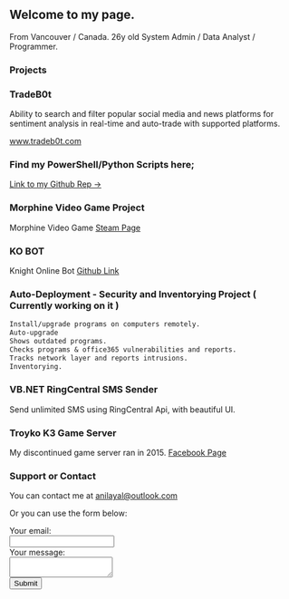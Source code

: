 ## Welcome to my page.

From Vancouver / Canada. 26y old System Admin / Data Analyst / Programmer.

### Projects

### TradeB0t

Ability to search and filter popular social media and news platforms for sentiment analysis in real-time and auto-trade with supported platforms.

<a href = "https://www.tradeb0t.com">www.tradeb0t.com</a>

### Find my PowerShell/Python Scripts here;

[Link to my Github Rep ->](https://github.com/Akkuuu/Powershell-Scripts)

### Morphine Video Game Project

Morphine Video Game <a href = "https://store.steampowered.com/app/410430/Morphine">Steam Page</a>

### KO BOT

Knight Online Bot <a href = "https://github.com/Akkuuu/KO-BOT">Github Link</a>

### Auto-Deployment - Security and Inventorying Project ( Currently working on it )

```markdown
Install/upgrade programs on computers remotely. 
Auto-upgrade
Shows outdated programs.
Checks programs & office365 vulnerabilities and reports.
Tracks network layer and reports intrusions.
Inventorying.

```

### VB.NET RingCentral SMS Sender

Send unlimited SMS using RingCentral Api, with beautiful UI.

### Troyko K3 Game Server

My discontinued game server ran in 2015. <a href = "https://www.facebook.com/TroyKnightOnline">Facebook Page</a>

### Support or Contact

You can contact me at <a href = "mailto: anilayal@outlook.com">anilayal@outlook.com</a>

Or you can use the form below:


<form action="https://formspree.io/xzbjgplp" method="POST">
  <label for="fname">Your email:</label><br>
  <input type="text" id="fname" name="fname" value=""><br>
  <label for="lname">Your message:</label><br>
  <textarea name="message"></textarea><br>
  <input type="submit" value="Submit">
</form> 
